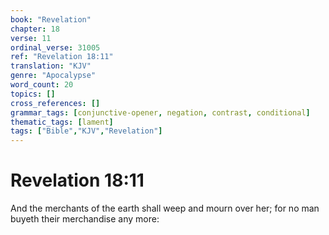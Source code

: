 ```yaml
---
book: "Revelation"
chapter: 18
verse: 11
ordinal_verse: 31005
ref: "Revelation 18:11"
translation: "KJV"
genre: "Apocalypse"
word_count: 20
topics: []
cross_references: []
grammar_tags: [conjunctive-opener, negation, contrast, conditional]
thematic_tags: [lament]
tags: ["Bible","KJV","Revelation"]
---
```


# Revelation 18:11

And the merchants of the earth shall weep and mourn over her; for no man buyeth their merchandise any more:
